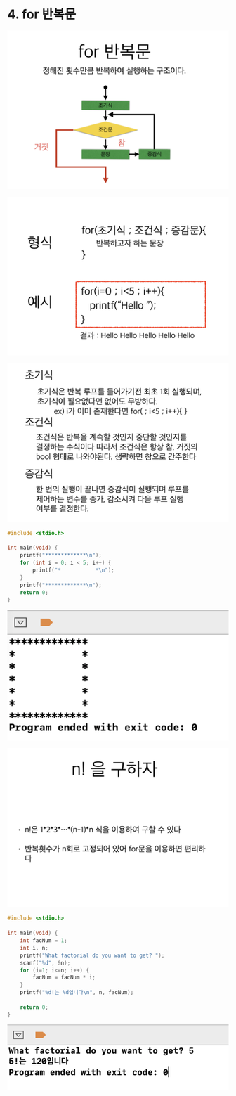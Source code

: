 # 4. for 반복문

![](.gitbook/assets/2020-01-04-10.26.02.png)

![](.gitbook/assets/2020-01-04-10.26.12.png)

![](.gitbook/assets/2020-01-04-10.26.18.png)

```c
#include <stdio.h>

int main(void) {
    printf("*************\n");
    for (int i = 0; i < 5; i++) {
        printf("*           *\n");
    }
    printf("*************\n");
    return 0;
}
```

![](.gitbook/assets/2020-01-04-10.28.12.png)

![](.gitbook/assets/2020-01-04-10.29.10.png)

```c
#include <stdio.h>

int main(void) {
    int facNum = 1;
    int i, n;
    printf("What factorial do you want to get? ");
    scanf("%d", &n);
    for (i=1; i<=n; i++) {
        facNum = facNum * i;
    }
    printf("%d!는 %d입니다\n", n, facNum);
    
    return 0;
}

```

![](.gitbook/assets/2020-01-04-10.32.00.png)



